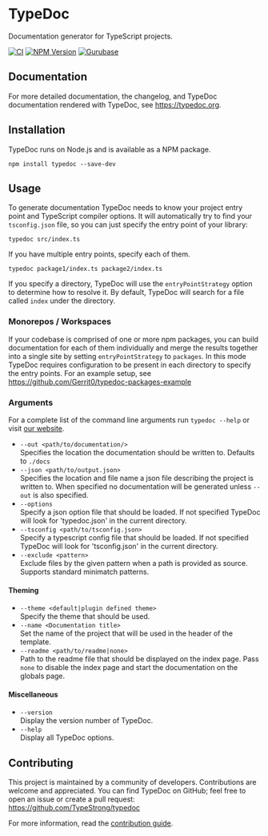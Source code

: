 # TypeDoc

Documentation generator for TypeScript projects.

[![CI](https://github.com/TypeStrong/typedoc/workflows/CI/badge.svg)](https://github.com/TypeStrong/typedoc/actions)
[![NPM Version](https://img.shields.io/npm/v/typedoc?color=33cd56&logo=npm)](https://www.npmjs.com/package/typedoc) [![Gurubase](https://img.shields.io/badge/Gurubase-Ask%20TypeDoc%20Guru-006BFF)](https://gurubase.io/g/typedoc)

## Documentation

For more detailed documentation, the changelog, and TypeDoc documentation rendered with TypeDoc, see https://typedoc.org.

## Installation

TypeDoc runs on Node.js and is available as a NPM package.

```text
npm install typedoc --save-dev
```

## Usage

To generate documentation TypeDoc needs to know your project entry point and TypeScript
compiler options. It will automatically try to find your `tsconfig.json` file, so you can
just specify the entry point of your library:

```text
typedoc src/index.ts
```

If you have multiple entry points, specify each of them.

```text
typedoc package1/index.ts package2/index.ts
```

If you specify a directory, TypeDoc will use the `entryPointStrategy` option to determine how to resolve it.
By default, TypeDoc will search for a file called `index` under the directory.

### Monorepos / Workspaces

If your codebase is comprised of one or more npm packages, you can build documentation for each of them individually
and merge the results together into a single site by setting `entryPointStrategy` to `packages`. In this mode TypeDoc
requires configuration to be present in each directory to specify the entry points. For an example setup, see
https://github.com/Gerrit0/typedoc-packages-example

### Arguments

For a complete list of the command line arguments run `typedoc --help` or visit
[our website](https://typedoc.org/options/).

-   `--out <path/to/documentation/>`<br>
    Specifies the location the documentation should be written to. Defaults to `./docs`
-   `--json <path/to/output.json>`<br>
    Specifies the location and file name a json file describing the project is
    written to. When specified no documentation will be generated unless `--out` is also
    specified.
-   `--options`<br>
    Specify a json option file that should be loaded. If not specified TypeDoc
    will look for 'typedoc.json' in the current directory.
-   `--tsconfig <path/to/tsconfig.json>`<br>
    Specify a typescript config file that should be loaded. If not
    specified TypeDoc will look for 'tsconfig.json' in the current directory.
-   `--exclude <pattern>`<br>
    Exclude files by the given pattern when a path is provided as source.
    Supports standard minimatch patterns.

#### Theming

-   `--theme <default|plugin defined theme>`<br>
    Specify the theme that should be used.
-   `--name <Documentation title>`<br>
    Set the name of the project that will be used in the header of the template.
-   `--readme <path/to/readme|none>`<br>
    Path to the readme file that should be displayed on the index page. Pass `none` to disable the index page
    and start the documentation on the globals page.

#### Miscellaneous

-   `--version`<br>
    Display the version number of TypeDoc.
-   `--help`<br>
    Display all TypeDoc options.

## Contributing

This project is maintained by a community of developers. Contributions are welcome and appreciated.
You can find TypeDoc on GitHub; feel free to open an issue or create a pull request:
https://github.com/TypeStrong/typedoc

For more information, read the [contribution guide](https://github.com/TypeStrong/typedoc/blob/master/.github/CONTRIBUTING.md).
